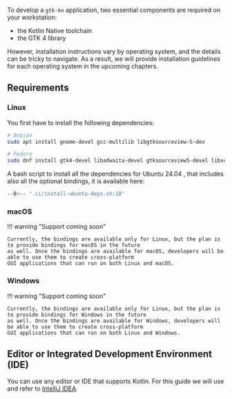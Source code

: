 To develop a `gtk-kn` application, two essential components are required on your workstation:

- the Kotlin Native toolchain
- the GTK 4 library

However, installation instructions vary by operating system, and the details can be tricky to navigate. As a result, we
will provide installation guidelines for each operating system in the upcoming chapters.

## Requirements

### Linux

You first have to install the following dependencies:

```bash
# Debian
sudo apt install gnome-devel gcc-multilib libgtksourceview-5-dev

# Fedora
sudo dnf install gtk4-devel libadwaita-devel gtksourceview5-devel libxcrypt-compat
```

A bash script to install all the dependencies for Ubuntu 24.04 , that includes also all the optional bindings, it is
available here:

``` bash title=".ci/install-ubuntu-deps.sh"
--8<-- ".ci/install-ubuntu-deps.sh:18"
```

### macOS

!!! warning "Support coming soon"

    Currently, the bindings are available only for Linux, but the plan is to provide bindings for macOS in the future
    as well. Once the bindings are available for macOS, developers will be able to use them to create cross-platform
    GUI applications that can run on both Linux and macOS.

### Windows

!!! warning "Support coming soon"

    Currently, the bindings are available only for Linux, but the plan is to provide bindings for Windows in the future
    as well. Once the bindings are available for Windows, developers will be able to use them to create cross-platform
    GUI applications that can run on both Linux and Windows.

## Editor or Integrated Development Environment (IDE)

You can use any editor or IDE that supports Kotlin. For this guide we will use and refer
to [IntelliJ IDEA](https://www.jetbrains.com/idea/).
